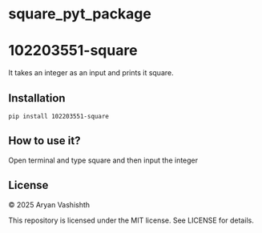 # square_pyt_package
# 102203551-square
It takes an integer as an input and prints it square.

## Installation
```pip install 102203551-square```


## How to use it?
Open terminal and type square and then input the integer

## License
© 2025 Aryan Vashishth

This repository is licensed under the MIT license.
See LICENSE for details.






